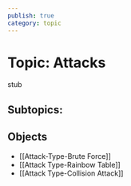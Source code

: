 ```yaml
---
publish: true
category: topic
---
```

# Topic: Attacks
stub 

## Subtopics: 

## Objects
- [[Attack-Type-Brute Force]]
- [[Attack Type-Rainbow Table]]
- [[Attack Type-Collision Attack]]
